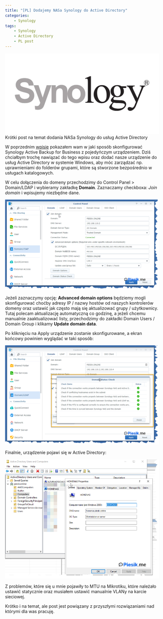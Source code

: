 ```yaml
---
title: "[PL] Dodajemy NASa Synology do Active Directory"
categories:
    - Synology
tags:
    - Synology
    - Active Directory
    - PL post
---
```

!["[PL] Dodajemy NASa Synology do Active Directory"](/assets/images/top_images/SynologyTOP.jpg)Krótki post na temat dodania NASa Synology do usług Active Directory

W poprzednim [wpisie](https://www.piesik.me/2019/12/27/Backup-Windows-Synology/#) pokazałem wam w jaki sposób skonfigurować Synology Active Backup for Business z pojedyńczym urządzeniem. Dziś chciałbym trochę nawiązać do tego wpisu oraz dodać nasze urządzenie do usług Active Directory w systemie Windows, aby móc zarządzać np. uprawnieniami do folderów grupami, które są stworzone bezpośrednio w usługach katalogowych. 

W celu dołączenia do domeny przechodzimy do Control Panel > Domain/LDAP i wybieramy zakładkę **Domain**. Zaznaczamy checkboxa: *Join domain* i wpisujemy niezbędne dane.

!["[PL] Dodajemy NASa Synology do Active Directory"](/assets/images/posts/Dodajemy-Synology-do-AD/01.png)

Jeżeli zaznaczymy opcję: **Advanced domain options** będziemy mogli skonfigurować choćby adresy IP / nazwy hostów od naszych kontrolerów domeny oraz ustawić jak często mają się aktualizować grupy / użytkownicy. Tutaj polecam aktualizację automatyczną co godzinę, a jeżeli chcemu manualnie zaaktualizować listy, przechodzimy do zakładki Domain Users / Domain Group i klikamy **Update domain data**.

Po kliknięciu na Apply urządzenie zostanie skonfigurowane, a ekran końcowy powinien wyglądać w taki sposób:

!["[PL] Dodajemy NASa Synology do Active Directory"](/assets/images/posts/Dodajemy-Synology-do-AD/02.png)

Finalnie, urządzenie pojawi się w Active Directory:

!["[PL] Dodajemy NASa Synology do Active Directory"](/assets/images/posts/Dodajemy-Synology-do-AD/03.png)

Z problemów, które się u mnie pojawiły to MTU na Mikrotiku, które należało ustawić statycznie oraz musiałem ustawić manualnie VLANy na karcie sieciowej.

Krótko i na temat, ale post jest powiązany z przyszłymi rozwiązaniami nad którymi dla was pracuję.
